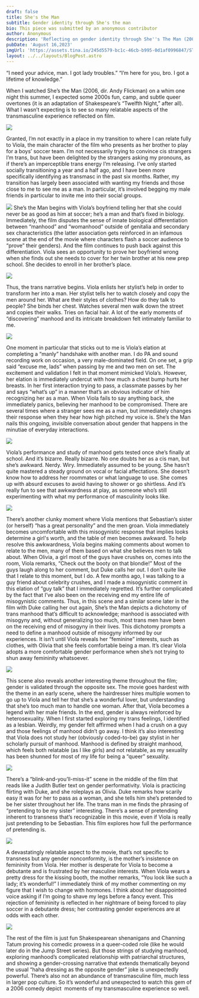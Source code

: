 ```yaml
---
draft: false
title: She's the Man
subtitle: Gender identity through She's the man
bio: This piece was submitted by an anonymous contributor
author: Anonymous
description: 'Reflecting on gender identity through She''s The Man (2006) '
pubDate: 'August 16,2023'
imgUrl: 'https://assets.tina.io/245d5579-bc1c-46cb-b995-0d1af0996847/STM_article .webp'
layout: ../../layouts/BlogPost.astro
---
```


“I need your advice, man. I got lady troubles.” “I’m here for you, bro. I got a lifetime of knowledge.”

When I watched She’s the Man (2006, dir. Andy Flickman) on a whim one night this summer, I expected some 2000s fun, camp, and subtle queer overtones (it is an adaptation of Shakespeare’s “Twelfth Night,” after all). What I wasn’t expecting is to see so many relatable aspects of the transmasculine experience reflected on film.

![](/STM1.jpeg)

Granted, I’m not exactly in a place in my transition to where I can relate fully to Viola, the main character of the film who presents as her brother to play for a boys’ soccer team. I’m not necessarily trying to convince cis strangers I’m trans, but have been delighted by the strangers asking my pronouns, as if there’s an imperceptible trans energy I’m releasing. I’ve only started socially transitioning a year and a half ago, and I have been more specifically identifying as transmasc in the past six months. Rather, my transition has largely been associated with wanting my friends and those close to me to see me as a man. In particular, it’s involved begging my male friends in particular to invite me into their social groups. 

![](/STM2.jpeg)
She’s the Man begins with Viola’s boyfriend telling her that she could never be as good as him at soccer; he’s a man and that’s fixed in biology. Immediately, the film disputes the sense of innate biological differentiation between “manhood” and “womanhood” outside of genitalia and secondary sex characteristics (the latter association gets reinforced in an infamous scene at the end of the movie where characters flash a soccer audience to “prove” their genders). And the film continues to push back against this differentiation. Viola sees an opportunity to prove her boyfriend wrong when she finds out she needs to cover for her twin brother at his new prep school. She decides to enroll in her brother’s place.

![](/STM_2.jpg)

Thus, the trans narrative begins. Viola enlists her stylist’s help in order to transform her into a man. Her stylist tells her to watch closely and copy the men around her. What are their styles of clothes? How do they talk to people? She binds her chest. Watches several men walk down the street and copies their walks. Tries on facial hair. A lot of the early moments of “discovering” manhood and its intricate breakdown felt intimately familiar to me. 

![](/STM_cover.webp)

One moment in particular that sticks out to me is Viola’s elation at completing a “manly” handshake with another man. I do PA and sound recording work on occasion, a very male-dominated field. On one set, a grip said “excuse me, lads” when passing by me and two men on set. The excitement and validation I felt in that moment mimicked Viola’s. However, her elation is immediately undercut with how much a chest bump hurts her breasts. In her first interaction trying to pass, a classmate passes by her and says “what’s up” in a manner that’s an obvious indicator of him recognizing her as a man. When Viola fails to say anything back, she immediately panics, believing her manhood to be compromised. There are several times where a stranger sees me as a man, but immediately changes their response when they hear how high pitched my voice is. She’s the Man nails this ongoing, invisible conversation about gender that happens in the minutiae of everyday interactions.

![](/STM_Nose.png)

Viola’s performance and study of manhood gets tested once she’s finally at school. And it’s bizarre. Really bizarre. No one doubts her as a cis man, but she’s awkward. Nerdy. Wiry. Immediately assumed to be young. She hasn’t quite mastered a steady ground on vocal or facial affectations. She doesn’t know how to address her roommates or what language to use. She comes up with absurd excuses to avoid having to shower or go shirtless. And it’s really fun to see that awkwardness at play, as someone who’s still experimenting with what my performance of masculinity looks like.

![](/STM7.webp)

There’s another clunky moment where Viola mentions that Sebastian’s sister (or herself) “has a great personality” and the men groan. Viola immediately becomes uncomfortable with this misogynistic response that implies looks determine a girl's worth, and the table of men becomes awkward. To help resolve this awkwardness, Viola begins making comments about women to relate to the men, many of them based on what she believes men to talk about. When Olivia, a girl most of the guys have crushes on, comes into the room, Viola remarks, “Check out the booty on that blondie!” Most of the guys laugh along to her comment, but Duke calls her out. I don’t quite like that I relate to this moment, but I do. A few months ago, I was talking to a guy friend about celebrity crushes, and I made a misogynistic comment in this elation of “guy talk” that I immediately regretted. It’s further complicated by the fact that I’ve also been on the receiving end my entire life of misogynistic comments. Thus, in this scene and a similar scene later in the film with Duke calling her out again, She’s the Man depicts a dichotomy of trans manhood that’s difficult to acknowledge; manhood is associated with misogyny and, without generalizing too much, most trans men have been on the receiving end of misogyny in their lives. This dichotomy prompts a need to define a manhood outside of misogyny informed by our experiences. It isn’t until Viola reveals her “feminine” interests, such as clothes, with Olivia that she feels comfortable being a man. It’s clear Viola adopts a more comfortable gender performance when she’s not trying to shun away femininity whatsoever.

![](</STM tabl.jpeg>)

This scene also reveals another interesting theme throughout the film; gender is validated through the opposite sex. The movie goes hardest with the theme in an early scene, where the hairdresser hires multiple women to go up to Viola and tell her that she’s a wonderful lover, but understanding that she’s too much man to handle one woman. After that, Viola becomes a legend with her male friends. In the end, gender is always reinforced by heterosexuality. When I first started exploring my trans feelings, I identified as a lesbian. Weirdly, my gender felt affirmed when I had a crush on a guy and those feelings of manhood didn’t go away. I think it’s also interesting that Viola does not study her (obviously coded-to-be) gay stylist in her scholarly pursuit of manhood. Manhood is defined by straight manhood, which feels both relatable (as I like girls) and not relatable, as my sexuality has been shunned for most of my life for being a “queer” sexuality.


![](/STMgym.jpeg)

There’s a “blink-and-you’ll-miss-it” scene in the middle of the film that reads like a Judith Butler text on gender performativity. Viola is practicing flirting with Duke, and she roleplays as Olivia. Duke remarks how scarily easy it was for her to pass as a woman, and she tells him she’s pretended to be her sister throughout her life. The trans man in me finds the phrasing of “pretending to be my sister” interesting. There’s a sense of pretending inherent to transness that’s recognizable in this movie, even if Viola is really just pretending to be Sebastian. This film explores how full the performance of pretending is.

![](/STM4.avif)

A devastatingly relatable aspect to the movie, that’s not specific to transness but any gender nonconformity, is the mother’s insistence on femininity from Viola. Her mother is desperate for Viola to become a debutante and is frustrated by her masculine interests. When Viola wears a pretty dress for the kissing booth, the mother remarks, “You look like such a lady; it’s wonderful!” I immediately think of my mother commenting on my figure that I wish to change with hormones. I think about her disappointed voice asking if I’m going to shave my legs before a fancy event. This rejection of femininity is reflected in her nightmare of being forced to play soccer in a debutante dress; her contrasting gender experiences are at odds with each other.

![](/STMteam.webp)

The rest of the film is just fun Shakespearean shenanigans and Channing Tatum proving his comedic prowess in a queer-coded role (like he would later do in the Jump Street series). But those strings of studying manhood, exploring manhood’s complicated relationship with patriarchal structures, and showing a gender-crossing narrative that extends thematically beyond the usual “haha dressing as the opposite gender” joke is unexpectedly powerful. There’s also not an abundance of transmasculine film, much less in larger pop culture. So it’s wonderful and unexpected to watch this gem of a 2006 comedy depict  moments of my transmasculine experience so well.


